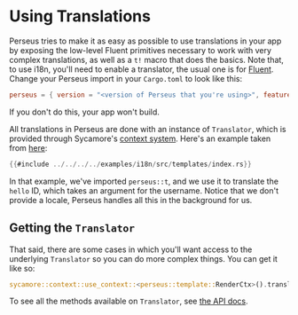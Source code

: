# Using Translations

Perseus tries to make it as easy as possible to use translations in your app by exposing the low-level Fluent primitives necessary to work with very complex translations, as well as a `t!` macro that does the basics. Note that, to use i18n, you'll need to enable a translator, the usual one is for [Fluent](https://projectfluent.org). Change your Perseus import in your `Cargo.toml` to look like this:

```toml
perseus = { version = "<version of Perseus that you're using>", features = [ "translator-fluent" ] }
```

If you don't do this, your app won't build.

All translations in Perseus are done with an instance of `Translator`, which is provided through Sycamore's [context system](https://sycamore-rs.netlify.app/docs/v0.6/advanced/contexts). Here's an example taken from [here](https://github.com/framesurge/perseus/blob/main/examples/i18n/src/templates/index.rs):

```rust
{{#include ../../../../examples/i18n/src/templates/index.rs}}
```

In that example, we've imported `perseus::t`, and we use it to translate the `hello` ID, which takes an argument for the username. Notice that we don't provide a locale, Perseus handles all this in the background for us.

## Getting the `Translator`

That said, there are some cases in which you'll want access to the underlying `Translator` so you can do more complex things. You can get it like so:

```rust
sycamore::context::use_context::<perseus::template::RenderCtx>().translator;
```

To see all the methods available on `Translator`, see [the API docs](https://docs.rs/perseus).
